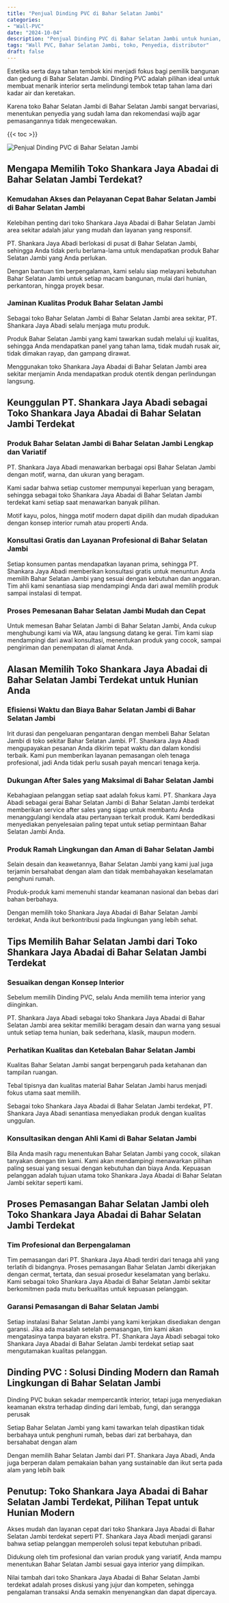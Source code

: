 ```yaml
---
title: "Penjual Dinding PVC di Bahar Selatan Jambi"
categories: 
- "Wall-PVC"
date: "2024-10-04"
description: "Penjual Dinding PVC di Bahar Selatan Jambi untuk hunian, perkantoran, serta toko. Panel berkualitas, pilihan motif, pilihan warna menarik, dengan servis penempatan oleh tim ahli serta garansi resmi!|Layanan distribusi Dinding PVC di Bahar Selatan Jambi bagi keperluan rumah, perkantoran, maupun toko, dengan material unggulan dan penempatan oleh tim berpengalaman dan jaminan resmi.|Pilihan Dinding PVC di Bahar Selatan Jambi yang terbukti bagi rumah, perkantoran, serta ritel, bersama material berkualitas dan instalasi ditangani oleh teknisi berpengalaman dan jaminan resmi.|Penjualan Dinding PVC di Bahar Selatan Jambi bagi hunian, perkantoran, serta ritel, dengan material unggulan dan penempatan dikerjakan oleh tenaga ahli profesional, lengkap dengan kepastian resmi.}"
tags: "Wall PVC, Bahar Selatan Jambi, toko, Penyedia, distributor"
draft: false
---
```


Estetika serta daya tahan tembok kini menjadi fokus bagi pemilik bangunan dan gedung di Bahar Selatan Jambi.  Dinding PVC  adalah pilihan ideal untuk membuat menarik interior serta melindungi tembok tetap tahan lama dari kadar air dan keretakan.

Karena toko Bahar Selatan Jambi di Bahar Selatan Jambi sangat bervariasi, menentukan penyedia yang sudah lama dan rekomendasi wajib agar pemasangannya tidak mengecewakan.

{{< toc >}}

![Penjual Dinding PVC di Bahar Selatan Jambi](/images/Wall-PVC/Penjual-Dinding-PVC-di-Bahar-Selatan-Jambi.png)


## Mengapa Memilih Toko Shankara Jaya Abadai di Bahar Selatan Jambi Terdekat?

### Kemudahan Akses dan Pelayanan Cepat Bahar Selatan Jambi di Bahar Selatan Jambi

Kelebihan penting dari toko Shankara Jaya Abadai di Bahar Selatan Jambi area sekitar adalah jalur yang mudah dan layanan yang responsif.

PT. Shankara Jaya Abadi berlokasi di pusat di Bahar Selatan Jambi, sehingga Anda tidak perlu berlama-lama untuk mendapatkan produk Bahar Selatan Jambi yang Anda perlukan.

Dengan bantuan tim berpengalaman, kami selalu siap melayani kebutuhan Bahar Selatan Jambi untuk setiap macam bangunan, mulai dari hunian, perkantoran, hingga proyek besar.

### Jaminan Kualitas Produk Bahar Selatan Jambi

Sebagai toko Bahar Selatan Jambi di Bahar Selatan Jambi area sekitar, PT. Shankara Jaya Abadi selalu menjaga mutu produk.

Produk Bahar Selatan Jambi yang kami tawarkan sudah melalui uji kualitas, sehingga Anda mendapatkan panel yang tahan lama, tidak mudah rusak air, tidak dimakan rayap, dan gampang dirawat.

Menggunakan toko Shankara Jaya Abadai di Bahar Selatan Jambi area sekitar menjamin Anda mendapatkan produk otentik dengan perlindungan langsung.

## Keunggulan PT. Shankara Jaya Abadi sebagai Toko Shankara Jaya Abadai di Bahar Selatan Jambi Terdekat

### Produk Bahar Selatan Jambi di Bahar Selatan Jambi Lengkap dan Variatif

PT. Shankara Jaya Abadi menawarkan berbagai opsi Bahar Selatan Jambi dengan motif, warna, dan ukuran yang beragam.

Kami sadar bahwa setiap customer mempunyai keperluan yang beragam, sehingga sebagai toko Shankara Jaya Abadai di Bahar Selatan Jambi terdekat kami setiap saat menawarkan banyak pilihan.

Motif kayu, polos, hingga motif modern dapat dipilih dan mudah dipadukan dengan konsep interior rumah atau properti Anda.

### Konsultasi Gratis dan Layanan Profesional di Bahar Selatan Jambi

Setiap konsumen pantas mendapatkan layanan prima, sehingga PT. Shankara Jaya Abadi memberikan konsultasi gratis untuk menuntun Anda memilih Bahar Selatan Jambi yang sesuai dengan kebutuhan dan anggaran. Tim ahli kami senantiasa siap mendampingi Anda dari awal memilih produk sampai instalasi di tempat.

### Proses Pemesanan Bahar Selatan Jambi Mudah dan Cepat

Untuk memesan Bahar Selatan Jambi di Bahar Selatan Jambi, Anda cukup menghubungi kami via WA, atau langsung datang ke gerai. Tim kami siap mendampingi dari awal konsultasi, menentukan produk yang cocok, sampai pengiriman dan penempatan di alamat Anda.

## Alasan Memilih Toko Shankara Jaya Abadai di Bahar Selatan Jambi Terdekat untuk Hunian Anda

### Efisiensi Waktu dan Biaya Bahar Selatan Jambi di Bahar Selatan Jambi

Irit durasi dan pengeluaran pengantaran dengan membeli Bahar Selatan Jambi di toko sekitar Bahar Selatan Jambi. PT. Shankara Jaya Abadi mengupayakan pesanan Anda dikirim tepat waktu dan dalam kondisi terbaik. Kami pun memberikan layanan pemasangan oleh tenaga profesional, jadi Anda tidak perlu susah payah mencari tenaga kerja.

### Dukungan After Sales yang Maksimal di Bahar Selatan Jambi

Kebahagiaan pelanggan setiap saat adalah fokus kami. PT. Shankara Jaya Abadi sebagai gerai Bahar Selatan Jambi di Bahar Selatan Jambi terdekat memberikan service after sales yang sigap untuk membantu Anda menanggulangi kendala atau pertanyaan terkait produk. Kami berdedikasi menyediakan penyelesaian paling tepat untuk setiap permintaan Bahar Selatan Jambi Anda.

### Produk Ramah Lingkungan dan Aman di Bahar Selatan Jambi

Selain desain dan keawetannya, Bahar Selatan Jambi yang kami jual juga terjamin bersahabat dengan alam dan tidak membahayakan keselamatan penghuni rumah.

Produk-produk kami memenuhi standar keamanan nasional dan bebas dari bahan berbahaya.

Dengan memilih toko Shankara Jaya Abadai di Bahar Selatan Jambi terdekat, Anda ikut berkontribusi pada lingkungan yang lebih sehat.

## Tips Memilih Bahar Selatan Jambi dari Toko Shankara Jaya Abadai di Bahar Selatan Jambi Terdekat

### Sesuaikan dengan Konsep Interior 

Sebelum memilih Dinding PVC, selalu Anda memilih tema interior yang diinginkan.

PT. Shankara Jaya Abadi sebagai toko Shankara Jaya Abadai di Bahar Selatan Jambi area sekitar memiliki beragam desain dan warna yang sesuai untuk setiap tema hunian, baik sederhana, klasik, maupun modern.

### Perhatikan Kualitas dan Ketebalan Bahar Selatan Jambi

Kualitas Bahar Selatan Jambi sangat berpengaruh pada ketahanan dan tampilan ruangan.

Tebal tipisnya dan kualitas material Bahar Selatan Jambi harus menjadi fokus utama saat memilih.

Sebagai toko Shankara Jaya Abadai di Bahar Selatan Jambi terdekat, PT. Shankara Jaya Abadi senantiasa menyediakan produk dengan kualitas unggulan.

### Konsultasikan dengan Ahli Kami di Bahar Selatan Jambi

Bila Anda masih ragu menentukan Bahar Selatan Jambi yang cocok, silakan tanyakan dengan tim kami. Kami akan mendampingi menawarkan pilihan paling sesuai yang sesuai dengan kebutuhan dan biaya Anda. Kepuasan pelanggan adalah tujuan utama toko Shankara Jaya Abadai di Bahar Selatan Jambi sekitar seperti kami.

## Proses Pemasangan Bahar Selatan Jambi oleh Toko Shankara Jaya Abadai di Bahar Selatan Jambi Terdekat

### Tim Profesional dan Berpengalaman

Tim pemasangan dari PT. Shankara Jaya Abadi terdiri dari tenaga ahli yang terlatih di bidangnya. Proses pemasangan Bahar Selatan Jambi dikerjakan dengan cermat, tertata, dan sesuai prosedur keselamatan yang berlaku. Kami sebagai toko Shankara Jaya Abadai di Bahar Selatan Jambi sekitar berkomitmen pada mutu berkualitas untuk kepuasan pelanggan.

### Garansi Pemasangan di Bahar Selatan Jambi

Setiap instalasi Bahar Selatan Jambi yang kami kerjakan disediakan dengan garansi. Jika ada masalah setelah pemasangan, tim kami akan mengatasinya tanpa bayaran ekstra. PT. Shankara Jaya Abadi sebagai toko Shankara Jaya Abadai di Bahar Selatan Jambi terdekat setiap saat mengutamakan kualitas pelanggan.

##  Dinding PVC : Solusi Dinding Modern dan Ramah Lingkungan di Bahar Selatan Jambi

 Dinding PVC  bukan sekadar mempercantik interior, tetapi juga menyediakan keamanan ekstra terhadap dinding dari lembab, fungi, dan serangga perusak

Setiap Bahar Selatan Jambi yang kami tawarkan telah dipastikan tidak berbahaya untuk penghuni rumah, bebas dari zat berbahaya, dan bersahabat dengan alam

Dengan memilih Bahar Selatan Jambi dari PT. Shankara Jaya Abadi, Anda juga berperan dalam pemakaian bahan yang sustainable dan ikut serta pada alam yang lebih baik

## Penutup: Toko Shankara Jaya Abadai di Bahar Selatan Jambi Terdekat, Pilihan Tepat untuk Hunian Modern

Akses mudah dan layanan cepat dari toko Shankara Jaya Abadai di Bahar Selatan Jambi terdekat seperti PT. Shankara Jaya Abadi menjadi garansi bahwa setiap pelanggan memperoleh solusi tepat kebutuhan pribadi.

Didukung oleh tim profesional dan varian produk yang variatif, Anda mampu menentukan Bahar Selatan Jambi sesuai gaya interior yang diimpikan.

Nilai tambah dari toko Shankara Jaya Abadai di Bahar Selatan Jambi terdekat adalah proses diskusi yang jujur dan kompeten, sehingga pengalaman transaksi Anda semakin menyenangkan dan dapat dipercaya.